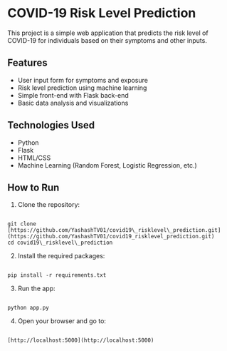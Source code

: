 
# COVID-19 Risk Level Prediction

This project is a simple web application that predicts the risk level of COVID-19 for individuals based on their symptoms and other inputs.

## Features

- User input form for symptoms and exposure
- Risk level prediction using machine learning
- Simple front-end with Flask back-end
- Basic data analysis and visualizations

## Technologies Used

- Python
- Flask
- HTML/CSS
- Machine Learning (Random Forest, Logistic Regression, etc.)

## How to Run

1. Clone the repository:
```

git clone [https://github.com/YashashTV01/covid19\_risklevel\_prediction.git](https://github.com/YashashTV01/covid19_risklevel_prediction.git)
cd covid19\_risklevel\_prediction

```

2. Install the required packages:
```

pip install -r requirements.txt

```

3. Run the app:
```

python app.py

```

4. Open your browser and go to:
```

[http://localhost:5000](http://localhost:5000)

```



